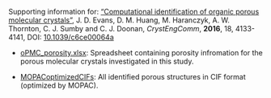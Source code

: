 Supporting information for: [“Computational identification of organic porous molecular crystals”](https://doi.org/10.1039/c6ce00064a), J. D. Evans,  D. M. Huang,  M. Haranczyk,  A. W. Thornton,  C. J. Sumby  and  C. J. Doonan, _CrystEngComm_, **2016**, 18, 4133-4141, DOI: [10.1039/c6ce00064a](https://doi.org/10.1039/c6ce00064a)

- [oPMC_porosity.xlsx](oPMC_porosity.xlsx): Spreadsheet containing porosity infromation for the porous molecular crystals investigated in this study.

- [MOPACoptimizedCIFs](MOPACoptimizedCIF): All identified porous structures in CIF format (optimized by MOPAC).